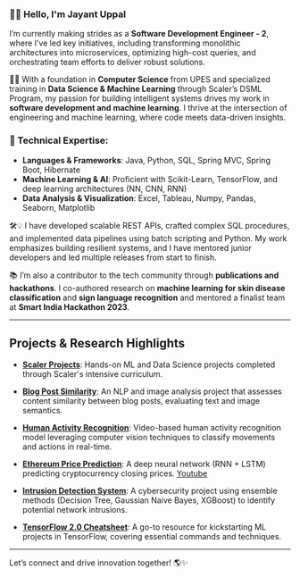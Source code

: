 ### 👋🏽 Hello, I'm Jayant Uppal

I’m currently making strides as a **Software Development Engineer - 2**, where I’ve led key initiatives, including transforming monolithic architectures into microservices, optimizing high-cost queries, and orchestrating team efforts to deliver robust solutions.

🚀✨ With a foundation in **Computer Science** from UPES and specialized training in **Data Science & Machine Learning** through Scaler’s DSML Program, my passion for building intelligent systems drives my work in **software development and machine learning**. I thrive at the intersection of engineering and machine learning, where code meets data-driven insights.

### 🧠 Technical Expertise:
- **Languages & Frameworks**: Java, Python, SQL, Spring MVC, Spring Boot, Hibernate
- **Machine Learning & AI**: Proficient with Scikit-Learn, TensorFlow, and deep learning architectures (NN, CNN, RNN)
- **Data Analysis & Visualization**: Excel, Tableau, Numpy, Pandas, Seaborn, Matplotlib

🛠️💡 I have developed scalable REST APIs, crafted complex SQL procedures, and implemented data pipelines using batch scripting and Python. My work emphasizes building resilient systems, and I have mentored junior developers and led multiple releases from start to finish.

📚 I’m also a contributor to the tech community through **publications and hackathons**. I co-authored research on **machine learning for skin disease classification** and **sign language recognition** and mentored a finalist team at **Smart India Hackathon 2023**.

---

## Projects & Research Highlights

- **[Scaler Projects](https://github.com/JayantUppal/Scaler-Projects)**: Hands-on ML and Data Science projects completed through Scaler's intensive curriculum.

- **[Blog Post Similarity](https://github.com/JayantUppal/Infinity/tree/master/AlphaAI/Blog-Post-Similarity)**: An NLP and image analysis project that assesses content similarity between blog posts, evaluating text and image semantics.

- **[Human Activity Recognition](https://github.com/JayantUppal/Infinity/tree/master/AlphaAI/Human-Activity-Recognition)**: Video-based human activity recognition model leveraging computer vision techniques to classify movements and actions in real-time.

- **[Ethereum Price Prediction](https://github.com/JayantUppal/Infinity/blob/master/Data%20Science/Task-6)**: A deep neural network (RNN + LSTM) predicting cryptocurrency closing prices. [Youtube](https://www.youtube.com/watch?v=QkYd4D4Oa60)

- **[Intrusion Detection System](https://github.com/JayantUppal/Intrusion-Detection-System)**: A cybersecurity project using ensemble methods (Decision Tree, Gaussian Naive Bayes, XGBoost) to identify potential network intrusions.

- **[TensorFlow 2.0 Cheatsheet](https://www.linkedin.com/posts/jayant-uppal_tensorflow-20-cheat-sheet-activity-6783846318893879297-brD1)**: A go-to resource for kickstarting ML projects in TensorFlow, covering essential commands and techniques.

---

Let’s connect and drive innovation together! 🌎✨
